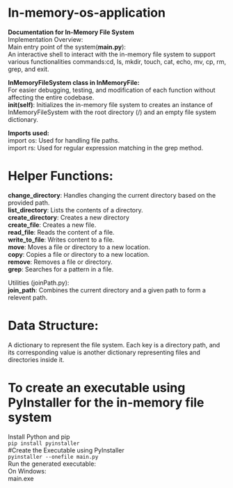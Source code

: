 # In-memory-os-application<br />
**Documentation for In-Memory File System**<br />
Implementation Overview:<br />
Main entry point of the system(**main.py**):<br />
An interactive shell to interact with the in-memory file system to support various functionalities commands:cd, ls, mkdir, touch, cat, echo, mv, cp, rm, grep, and exit.<br />

**InMemoryFileSystem class in InMemoryFile:**<br />
For easier debugging, testing, and modification of each function without affecting the entire codebase.<br />
**__init__(self)**: Initializes the in-memory file system to creates an instance of InMemoryFileSystem with the root directory (/) and an empty file system dictionary.<br />


**Imports used:**<br />
import os: Used for handling file paths. <br />
import rs: Used for regular expression matching in the grep method. <br />


# Helper Functions:<br />
**change_directory**: Handles changing the current directory based on the provided path.<br />
**list_directory**: Lists the contents of a directory.<br />
**create_directory**: Creates a new directory<br />
**create_file**: Creates a new file.<br />
**read_file**: Reads the content of a file.<br />
**write_to_file**: Writes content to a file.<br />
**move**: Moves a file or directory to a new location.<br />
**copy**: Copies a file or directory to a new location.<br />
**remove**: Removes a file or directory.<br />
**grep**: Searches for a pattern in a file.<br />

Utilities (joinPath.py):<br />
**join_path**: Combines the current directory and a given path to form a relevent path.<br />

# Data Structure:<br />
A dictionary to represent the file system. Each key is a directory path, and its corresponding value is another dictionary representing files and directories inside it.<br />

# To create an executable using PyInstaller for the in-memory file system <br />
Install Python and pip <br />
```pip install pyinstaller``` <br />
#Create the Executable using PyInstaller <br />
```pyinstaller --onefile main.py ```<br />
Run the generated executable: <br />
On Windows: <br />
main.exe <br />
